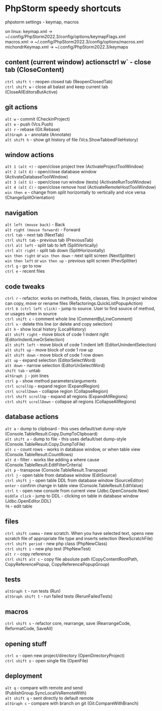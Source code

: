 # PhpStorm speedy shortcuts
phpstorm settings - keymap, macros

on linux:
keymap.xml -> ~/.config/PhpStorm2022.3/config/options/keymapFlags.xml  
macros.xml -> ~/.config/PhpStorm2022.3/config/options/macros.xml  
michondrKeymap.xml -> ~/.config/PhpStorm2022.3/keymaps  

## content (current window) actionsctrl w` - close tab (CloseContent)  
`ctrl shift t` - reopen closed tab (ReopenClosedTab)  
`ctrl shift w` - close all balast and keep current tab (CloseAllEditorsButActive)  

## git actions
`alt w` - commit (CheckinProject)  
`alt e` - push (Vcs.Push)  
`alt r` - rebase (Git.Rebase)  
`altGraph a` - annotate (Annotate) <br/>
`alt shift h` - show git history of file (Vcs.ShowTabbedFileHistory) <br/>

## window actions
`alt 1 (alt +)` - open/close project tree (ActivateProjectToolWindow)  
`alt 2 (alt ě)` - open/close database window (ActivateDatabaseToolWindow)  
`alt 3 (alt š)` - open/close run window (tests) (ActivateRunToolWindow)  
`alt 4 (alt č)` - open/close remove host (ActivateRemoteHostToolWindow)  
`win then e` - change from split horizontally to vertically and vice versa (ChangeSplitOrientation)  

## navigation
`alt left (mouse back)` - Back  
`alt right (mouse forward)` - Forward  
`ctrl tab` - next tab (NextTab)  
`ctrl shift tab` - previous tab (PreviousTab)  
`ctrl alt left` - split tab to left (SplitVertically)  
`ctrl alt right` - split tab down (SplitHorizontally)  
`win then right` or `win then down` - next split screen (NextSplitter)  
`win then left` or `win then up` - previous split screen (PrevSplitter)  
`ctrl g` - go to row  
`ctrl e` - recent files  

## code tweaks
`ctrl r` - refactor. works on methods, fields, classes, files. In project window can copy, move or rename files (Refactorings.QuickListPopupAction)  
`ctrl b (ctrl left click)` - jump to source. User to find source of method, or usages when in source  
`ctrl shift c` - comment whole line (CommentByLineComment)  
`ctrl x` - delete this line (or delete and copy selection)  
`alt h` - show local history (LocalHistory)  
`alt shift right` - move block of code 1 indent right (EditorIndentLineOrSelection)  
`alt shift left` - move block of code 1 indent left (EditorUnindentSelection)  
`alt shift up` - move block of code 1 row up  
`alt shift down` - move block of code 1 row down  
`alt up` - expand selection (EditorSelectWord)  
`alt down` - narrow selection (EditorUnSelectWord)  
`shift tab` - untab  
`altGraph j` - join lines <br/>
`ctrl p` - show method parameters/arguments  
`ctrl scrollUp` - expand region (ExpandRegion)  
`ctrl scrollDown` - collapse region (CollapseRegion)  
`ctrl shift scrollUp` - expand all regions (ExpandAllRegions)  
`ctrl shift scrollDown` - collapse all regions (CollapseAllRegions)  


## database actions
`alt a` - dump to clipboard - this uses default/set dump-style (Console.TableResult.Copy.DumpToClipboard)  
`alt shift a` - dump to file - this uses default/set dump-style (Console.TableResult.Copy.DumpToFile)  
`alt c` - count rows - works in database window, or when table view (Console.TableResult.CountRows)  
`alt d` - filter - works like adding a where cause (Console.TableResult.EditFilterCriteria)  
`alt p` - transpose (Console.TableResult.Transpose)  
`ctrl j` - open table from database window (EditSource)  
`ctrl shift j` - open table DDL from database window (SourceEditor)  
`enter` - confirm change in table view (Console.TableResult.EditValue)  
`ctrl t` - open new console from current view (Jdbc.OpenConsole.New)  
`middle click` - jump to DDL - clicking on table in database window (Jdbc.OpenEditor.DDL)  
`f6` - edit table  

## files
`ctrl shift comma` - new scratch. When you have selected text, opens new scratch file of appropriate file type and inserts selection (NewScratchFile)  
`ctrl shift period` - new php class (PhpNewClass)  
`ctrl shift i` - new php test (PhpNewTest)  
`alt r` - copy reference  
`ctrl shift alt c` - copy file absolute path (CopyContentRootPath, CopyReferencePopup, CopyReferencePopupGroup)  

## tests
`altGraph t` - run tests (Run)  
`altGraph shift t` - run failed tests (RerunFailedTests)  

## macros
`ctrl shift s` - refactor core, rearrange, save (RearrangeCode, ReformatCode, SaveAll)

## opening stuff
`ctrl o` - open new project/directory (OpenDirectoryProject)  
`ctrl shift o` - open single file (OpenFile)  

## deployment
`alt q` - compare with remote and send (PublishGroup.SyncLocalVsRemoteWith)  
`alt shift q` - sent directly to default remote  
`altGraph c` - compare with branch on git (Git.CompareWithBranch)<br />
